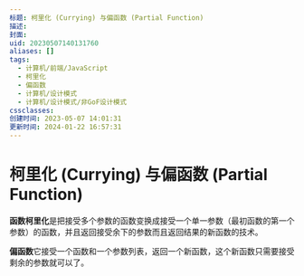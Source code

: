```yaml
---
标题: 柯里化 (Currying) 与偏函数 (Partial Function)
描述: 
封面: 
uid: 20230507140131760
aliases: []
tags:
  - 计算机/前端/JavaScript
  - 柯里化
  - 偏函数
  - 计算机/设计模式
  - 计算机/设计模式/非GoF设计模式
cssclasses: 
创建时间: 2023-05-07 14:01:31
更新时间: 2024-01-22 16:57:31
---
```


# 柯里化 (Currying) 与偏函数 (Partial Function)

**函数柯里化**是把接受多个参数的函数变换成接受一个单一参数（最初函数的第一个参数）的函数，并且返回接受余下的参数而且返回结果的新函数的技术。

**偏函数**它接受一个函数和一个参数列表，返回一个新函数，这个新函数只需要接受剩余的参数就可以了。
